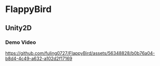 # FlappyBird
## Unity2D
### Demo Video


https://github.com/fuling0727/FlappyBird/assets/56348828/b0b76a04-b8d4-4c49-a632-a102d2f17169

